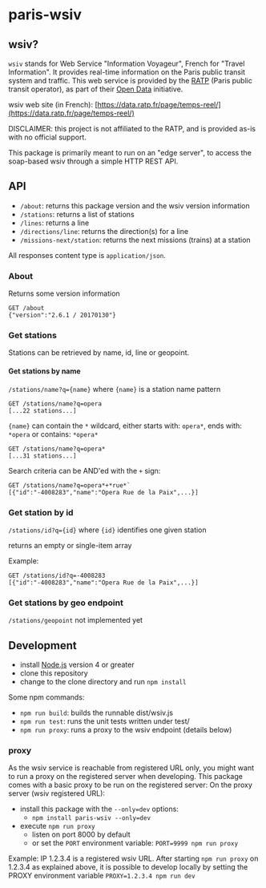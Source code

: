 # paris-wsiv

## wsiv?
`wsiv` stands for Web Service "Information Voyageur", French for "Travel Information". It provides real-time information on the Paris public transit system and traffic.
This web service is provided by the [RATP](https://en.wikipedia.org/wiki/RATP_Group) (Paris public transit operator), as part of their [Open Data](http://www.ratp.fr/en/ratp/r_70350/open-data/) initiative.

wsiv web site (in French): [https://data.ratp.fr/page/temps-reel/](https://data.ratp.fr/page/temps-reel/)

DISCLAIMER: this project is not affiliated to the RATP, and
is provided as-is with no official support.

This package is primarily meant to run on an "edge server", to access the soap-based wsiv through a simple HTTP REST API.

## API

- `/about`: returns this package version and the wsiv version information
- `/stations`: returns a list of stations
- `/lines`: returns a line
- `/directions/line`: returns the direction(s) for a line
- `/missions-next/station`: returns the next missions (trains) at a station

All responses content type is `application/json`.

### About

Returns some version information
```
GET /about
{"version":"2.6.1 / 20170130"}
```

### Get stations

Stations can be retrieved by name, id, line or geopoint.

#### Get stations by name

`/stations/name?q={name}` where `{name}` is a station name pattern

```
GET /stations/name?q=opera
[...22 stations...]
```
`{name}` can contain the `*` wildcard, either starts with: `opera*`, ends with: `*opera` or contains: `*opera*`

```
GET /stations/name?q=opera*
[...31 stations...]
```

Search criteria can be AND'ed with the `+` sign:
```
GET /stations/name?q=opera*+*rue*`
[{"id":"-4008283","name":"Opera Rue de la Paix",...}]
```

### Get station by id

`/stations/id?q={id}` where `{id}` identifies one given station

returns an empty or single-item array

Example:
```
GET /stations/id?q=-4008283
[{"id":"-4008283","name":"Opera Rue de la Paix",...}]
```

### Get stations by geo endpoint

`/stations/geopoint` not implemented yet

## Development
- install [Node.js](https://nodejs.org) version 4 or greater
- clone this repository
- change to the clone directory and run `npm install`

Some npm commands:
- `npm run build`: builds the runnable dist/wsiv.js
- `npm run test`: runs the unit tests written under test/
- `npm run proxy`: runs a proxy to the wsiv endpoint (details below)

### proxy

As the wsiv service is reachable from registered URL only, you might want to run a proxy on the registered server when developing.
This package comes with a basic proxy to be run on the registered server:
On the proxy server (wsiv registered URL):
- install this package with the `--only=dev` options:
    + `npm install paris-wsiv --only=dev`
- execute `npm run proxy`
    + listen on port 8000 by default
    + or set the `PORT` environment variable: `PORT=9999 npm run proxy`

Example:
IP 1.2.3.4 is a registered wsiv URL. After starting `npm run proxy` on 1.2.3.4 as explained above,
it is possible to develop locally by setting the PROXY environment variable
`PROXY=1.2.3.4 npm run dev`